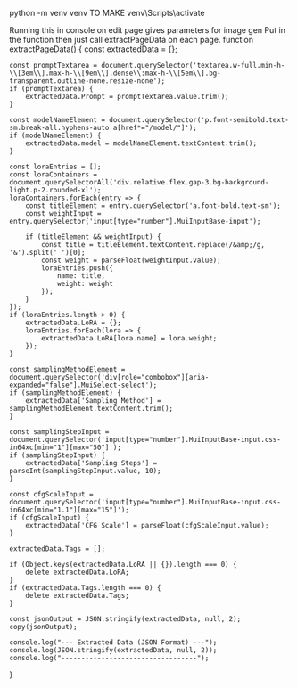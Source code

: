 python -m venv venv TO MAKE
venv\Scripts\activate

Running this in console on edit page gives parameters for image gen
Put in the function then just call extractPageData on each page.
function extractPageData() {
    const extractedData = {};

    const promptTextarea = document.querySelector('textarea.w-full.min-h-\\[3em\\].max-h-\\[9em\\].dense\\:max-h-\\[5em\\].bg-transparent.outline-none.resize-none');
    if (promptTextarea) {
        extractedData.Prompt = promptTextarea.value.trim();
    }

    const modelNameElement = document.querySelector('p.font-semibold.text-sm.break-all.hyphens-auto a[href*="/model/"]');
    if (modelNameElement) {
        extractedData.model = modelNameElement.textContent.trim();
    }

    const loraEntries = [];
    const loraContainers = document.querySelectorAll('div.relative.flex.gap-3.bg-background-light.p-2.rounded-xl');
    loraContainers.forEach(entry => {
        const titleElement = entry.querySelector('a.font-bold.text-sm');
        const weightInput = entry.querySelector('input[type="number"].MuiInputBase-input');

        if (titleElement && weightInput) {
            const title = titleElement.textContent.replace(/&amp;/g, '&').split(' ')[0];
            const weight = parseFloat(weightInput.value);
            loraEntries.push({
                name: title,
                weight: weight
            });
        }
    });
    if (loraEntries.length > 0) {
        extractedData.LoRA = {};
        loraEntries.forEach(lora => {
            extractedData.LoRA[lora.name] = lora.weight;
        });
    }

    const samplingMethodElement = document.querySelector('div[role="combobox"][aria-expanded="false"].MuiSelect-select');
    if (samplingMethodElement) {
        extractedData['Sampling Method'] = samplingMethodElement.textContent.trim();
    }

    const samplingStepInput = document.querySelector('input[type="number"].MuiInputBase-input.css-in64xc[min="1"][max="50"]');
    if (samplingStepInput) {
        extractedData['Sampling Steps'] = parseInt(samplingStepInput.value, 10);
    }

    const cfgScaleInput = document.querySelector('input[type="number"].MuiInputBase-input.css-in64xc[min="1.1"][max="15"]');
    if (cfgScaleInput) {
        extractedData['CFG Scale'] = parseFloat(cfgScaleInput.value);
    }

    extractedData.Tags = [];

    if (Object.keys(extractedData.LoRA || {}).length === 0) {
        delete extractedData.LoRA;
    }
    if (extractedData.Tags.length === 0) {
        delete extractedData.Tags;
    }

    const jsonOutput = JSON.stringify(extractedData, null, 2);
    copy(jsonOutput);

    console.log("--- Extracted Data (JSON Format) ---");
    console.log(JSON.stringify(extractedData, null, 2));
    console.log("----------------------------------");
}